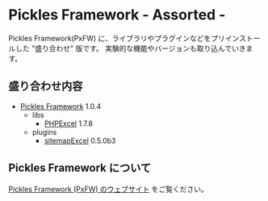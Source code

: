Pickles Framework - Assorted -
=================

Pickles Framework(PxFW) に、ライブラリやプラグインなどをプリインストールした "盛り合わせ" 版です。
実験的な機能やバージョンも取り込んでいきます。


## 盛り合わせ内容

- <a href="http://pickles.pxt.jp/" target="_blank">Pickles Framework</a> 1.0.4
  - libs
    - <a href="https://phpexcel.codeplex.com/" target="_blank">PHPExcel</a> 1.7.8
  - plugins
    - <a href="https://github.com/tomk79/PxPlugin_sitemapExcel">sitemapExcel</a> 0.5.0b3


## Pickles Framework について

<a href="http://pickles.pxt.jp/" target="_blank">Pickles Framework (PxFW) のウェブサイト</a> をご覧ください。

